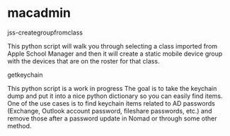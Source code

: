 # macadmin

jss-creategroupfromclass

This python script will walk you through selecting a class imported from Apple School Manager and then it will create a static mobile device group with the devices that are on the roster for that class.

getkeychain

This python script is a work in progress
The goal is to take the keychain dump and put it into a nice python dictionary so you can easily find items. One of the use cases is to find keychain items related to AD passwords (Exchange, Outlook account password, fileshare passwords, etc.) and remove those after a password update in Nomad or through some other method.
